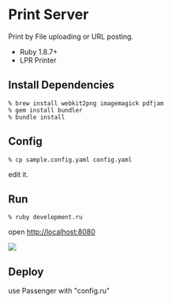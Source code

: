 Print Server
============
Print by File uploading or URL posting.

* Ruby 1.8.7+
* LPR Printer


Install Dependencies
--------------------

    % brew install webkit2png imagemagick pdfjam
    % gem install bundler
    % bundle install


Config
------

    % cp sample.config.yaml config.yaml

edit it.


Run
---

    % ruby development.ru

open [http://localhost:8080](http://localhost:8080)


<img src="http://gyazo.com/9d89e6fbd5699f9856256f2137f26703.png">

Deploy
------
use Passenger with "config.ru"
